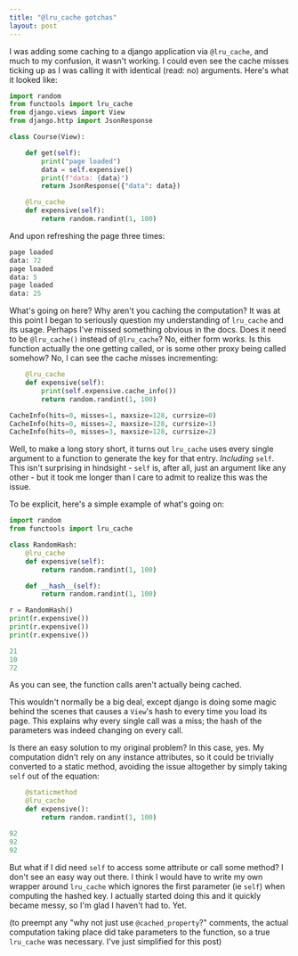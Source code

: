 ```yaml
---
title: "@lru_cache gotchas"
layout: post
---
```


I was adding some caching to a django application via `@lru_cache`, and much to my confusion, it wasn't working. I could even see the cache misses ticking up as I was calling it with identical (read: no) arguments. Here's what it looked like:

```python
import random
from functools import lru_cache
from django.views import View
from django.http import JsonResponse

class Course(View):

    def get(self):
        print("page loaded")
        data = self.expensive()
        print(f"data: {data}")
        return JsonResponse({"data": data})

    @lru_cache
    def expensive(self):
        return random.randint(1, 100)
```

And upon refreshing the page three times:

```python
page loaded
data: 72
page loaded
data: 5
page loaded
data: 25
```

What's going on here? Why aren't you caching the computation? It was at this point I began to seriously question my understanding of `lru_cache` and its usage. Perhaps I've missed something obvious in the docs. Does it need to be `@lru_cache()` instead of `@lru_cache`? No, either form works. Is this function actually the one getting called, or is some other proxy being called somehow? No, I can see the cache misses incrementing:

```python
    @lru_cache
    def expensive(self):
        print(self.expensive.cache_info())
        return random.randint(1, 100)
```

```python
CacheInfo(hits=0, misses=1, maxsize=128, currsize=0)
CacheInfo(hits=0, misses=2, maxsize=128, currsize=1)
CacheInfo(hits=0, misses=3, maxsize=128, currsize=2)
```

Well, to make a long story short, it turns out `lru_cache` uses every single argument to a function to generate the key for that entry. *Including* `self`. This isn't surprising in hindsight - `self` is, after all, just an argument like any other - but it took me longer than I care to admit to realize this was the issue.

To be explicit, here's a simple example of what's going on:

```python
import random
from functools import lru_cache

class RandomHash:
    @lru_cache
    def expensive(self):
        return random.randint(1, 100)

    def __hash__(self):
        return random.randint(1, 100)

r = RandomHash()
print(r.expensive())
print(r.expensive())
print(r.expensive())
```

```python
21
10
72
```

As you can see, the function calls aren't actually being cached.

This wouldn't normally be a big deal, except django is doing some magic behind the scenes that causes a `View`'s hash to every time you load its page. This explains why every single call was a miss; the hash of the parameters was indeed changing on every call.

Is there an easy solution to my original problem? In this case, yes. My computation didn't rely on any instance attributes, so it could be trivially converted to a static method, avoiding the issue altogether by simply taking `self` out of the equation:

```python
    @staticmethod
    @lru_cache
    def expensive():
        return random.randint(1, 100)
```

```python
92
92
92
```

But what if I did need `self` to access some attribute or call some method? I don't see an easy way out there. I think I would have to write my own wrapper around `lru_cache` which ignores the first parameter (ie `self`) when computing the hashed key. I actually started doing this and it quickly became messy, so I'm glad I haven't had to. Yet.

(to preempt any "why not just use `@cached_property`?" comments, the actual computation taking place did take parameters to the function, so a true `lru_cache` was necessary. I've just simplified for this post)
